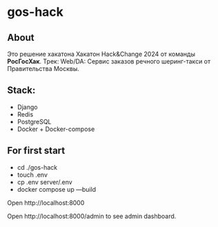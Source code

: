 # gos-hack

## About
Это решение хакатона Хакатон Hack&Change 2024 от команды **РосГосХак**.
Трек: Web/DA: Сервис заказов речного шеринг-такси от Правительства Москвы.


## Stack:
* Django
* Redis
* PostgreSQL
* Docker + Docker-compose


## For first start

* cd ./gos-hack
* touch .env
* cp .env server/.env
* docker compose up —build


Open http://localhost:8000

Open http://localhost:8000/admin to see admin dashboard.

